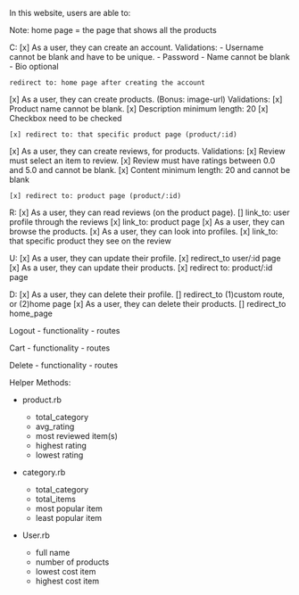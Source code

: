 In this website, users are able to:

Note: home page = the page that shows all the products

C:
[x] As a user, they can create an account.
    Validations:
    - Username cannot be blank and have to be unique.
    - Password 
    - Name cannot be blank
    - Bio optional

    redirect to: home page after creating the account

[x] As a user, they can create products. (Bonus: image-url)
    Validations:
    [x] Product name cannot be blank.
    [x] Description minimum length: 20
    [x] Checkbox need to be checked 
    
    [x] redirect to: that specific product page (product/:id)

[x] As a user, they can create reviews, for products.
    Validations:
    [x] Review must select an item to review.
    [x] Review must have ratings between 0.0 and 5.0 and cannot be blank.
    [x] Content minimum length: 20 and cannot be blank

    [x] redirect to: product page (product/:id)

R:
[x] As a user, they can read reviews (on the product page).
    [] link_to: user profile through the reviews
    [x] link_to: product page
[x] As a user, they can browse the products.
[x] As a user, they can look into profiles.
    [x] link_to: that specific product they see on the review

U:
[x] As a user, they can update their profile.
    [x] redirect_to user/:id page
[x] As a user, they can update their products.
    [x] redirect to: product/:id page

D:
[x] As a user, they can delete their profile.
    [] redirect_to (1)custom route, or (2)home page
[x] As a user, they can delete their products.
    [] redirect_to home_page

Logout
    - functionality
    - routes

Cart 
    -  functionality
    - routes

Delete
    - functionality
    - routes

Helper Methods:
- product.rb
    - total_category
    - avg_rating
    - most reviewed item(s)
    - highest rating
    - lowest rating
  
- category.rb
    - total_category
    - total_items
    - most popular item
    - least popular item

- User.rb
    - full name
    - number of products
    - lowest cost item
    - highest cost item

   
